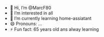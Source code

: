 - 👋 Hi, I’m @MarcF80
- 👀 I’m interested in all 
- 🌱 I’m currently learning home-assiatant
- 😄 Pronouns: ...
- ⚡ Fun fact: 65 years old ans alway learning

<!---
MarcF80/MarcF80 is a ✨ special ✨ repository because its `README.md` (this file) appears on your GitHub profile.
You can click the Preview link to take a look at your changes.
--->
